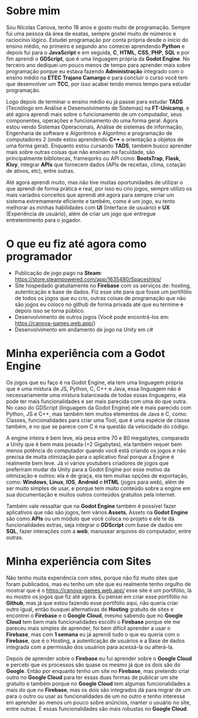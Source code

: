 # Sobre mim
Sou Nícolas Canova, tenho 18 anos e gosto muito de programação. Sempre fui uma pessoa da área de exatas, sempre gostei muito de números e raciocínio lógico.
Estudei programação por conta própria desde o início do ensino médio, no primeiro e segundo ano comecei aprendendo **Python** e depois fui para o **JavaScript** e em seguida, **C**, **HTML**, **CSS**, **PHP**, **SQL** e por fim aprendi o **GDScript**, que é uma linguagem própria da **Godot Engine**. No terceiro ano dediquei um pouco menos de tempo para aprender mais sobre programação porque eu estava fazendo **Administração** integrado com o ensino médio na **ETEC Trajano Camargo** e para concluir o curso você tem que desenvolver um **TCC**, por isso acabei tendo menos tempo para estudar programação.

Logo depois de terminar o ensino médio eu já passei para estudar **TADS** (Tecnólogo em Análise e Desenvolvimento de Sistemas) na **FT-Unicamp**, e até agora aprendi mais sobre o funcionamento de um computador, seus componentes, operações e funcionamento do uma forma geral. Agora estou vendo Sistemas Operacionais, Análise de sistemas de informação, Engenharia de software e Algoritmos e Algoritmo e programação de computadores 2 (onde estou aprendendo **C++** e orientação a objetos de uma forma geral). Enquanto estou cursando **TADS**, também busco aprender mais sobre outras coisas que não ensinam na faculdade, são principalmente bibliotecas, frameqorks ou API como: **BootsTrap**, **Flask, Kivy**, integrar **APIs** que fornecem dados (APIs de receitas, clima, cotação de ativos, etc), entre outras.

Até agora aprendi muito, mas não tive muitas oportunidades de utilizar o que aprendi de forma prática e real, por isso eu crio jogos, sempre utilizo os mais variados conceitos que aprendi até agora para sempre criar um sistema extremamente eficiente e também, como é um jogo, eu tento melhorar as minhas habilidades com **UI** (Interface de usuário) e **UX** (Experiência de usuário), além de criar um jogo que entregue entretenimento para o jogador.


# O que eu fiz até agora como programador
* Publicação de jogo pago na **Steam**: <https://store.steampowered.com/app/1635480/Spaceships/>
* Site hospedado gratuitamente no **Firebase** com os serviços de: hosting, autenticação e base de dados. Fiz esse site para que fosse um portifólio de todos os jogos que eu crio, outras coisas de programação que não são jogos eu coloco no github de forma privada até que eu termine e depois isso se torna público.
* Desenvolvimento de outros jogos (Você pode encontrá-los em: <https://canova-games.web.app/>)
* Desenvolvimento em andamento de jogo na Unity em c#

# Minha experiência com a Godot Engine
Os jogos que eu faço é na Godot Engine, ela tem uma linguagem própria que é uma mistura de JS, Python, C, C++ e Java, essa linguagem não é necessariamente uma mistura balanceada de todas essas linguagens, ela pode ter mais funcionalidades e ser mais parecida com uma do que outra. No caso do GDScript (linguagem da Godot Engine) ele é mais parecido com Python, JS e C++, mas também tem muitos elementos de Java e C, como: Classes, funcionalidades para criar uma Tool, que é uma espécie de classe também, e no que se parece com C é na questão da velocidade do código.

A engine inteira é bem leve, ela pesa entre 70 e 80 megabytes, comparado a Unity que é bem mais pesada (+2 Gigabytes), ela também requer bem menos potência do computador quando você está criando os jogos e não precisa de muita otimização para o aplicativo final porque a Engine é realmente bem leve. Já ví vários youtubers criadores de jogos que preferiram mudar da Unity para a Godot Engine por esse motivo da otimização e outros: ela é de graça, ela tem muitas opções de exportação, como: **Windows**, **Linux**, **IOS**, **Android** e **HTML** (jogos para web), além de ser muito simples de usar, e porque tem muito conteúdo sobre a engine em sua documentação e muitos outros conteúdos gratuitos pela internet.

Também vale ressaltar que na **Godot Engine** também é possível fazer aplicativos que não são jogos, tem vários **Assets**, Assets na **Godot Engine** são como **APIs** ou um módulo que você coloca no projeto e ele te dá funcionalidades extras, seja integrar o **GDScript** com base de dados em **SQL**, fazer interações com a **web**, manusear arquivos do computador, entre outras.

# Minha experiência com Sites
Não tenho muita experiência com sites, porque não fiz muito sites que foram publicados, mas eu tenho um site que eu realmente tenho orgulho de mostrar que é o <https://canova-games.web.app/> esse site é um portifólio, lá eu mostro os jogos que fiz até agora. Eu pensei em criar esse portifólio no **Github**, mas já que estou fazendo esse portifólio aqui, não queria criar outro igual, então busquei alternativas de **Hosting** gratuito de sites e encontrei o **Firebase** e o **Google Cloud**, mesmo sabendo que no **Google Cloud** tem bem mais funcionalidades escolhi o **Firebase** porque ele me pareceu mais simples de aprender, foi bem difícil aprender a usar o **Firebase**, mas com **1 semana** eu já aprendi tudo o que eu queria com o **Firebase**, que é o Hosting, a autenticação de usuários e a Base de dados integrada com a permissão dos usuários para acessá-la ou alterá-la.

Depois de aprender sobre o **Firebase** eu fui aprender sobre o **Google Cloud** e percebi que os processos são quase os mesmo já que os dois são do **Google**. Então por enquanto tenho um site no **Firebase**, mas pretendo criar outro no **Google Cloud** para ter essas duas formas de publicar um site gratuito e também porque no **Google Cloud** tem algumas funcionalidades a mais do que no **Firebase**, mas os dois são integrados dá para migrar de um para o outro ou usar as funcionalidades de um no outro e tenho interesse em aprender ao menos um pouco sobre anúncios, manter o usuário no site, entre outras. E essas funcionalidades são mais robustas no **Google Cloud**.


